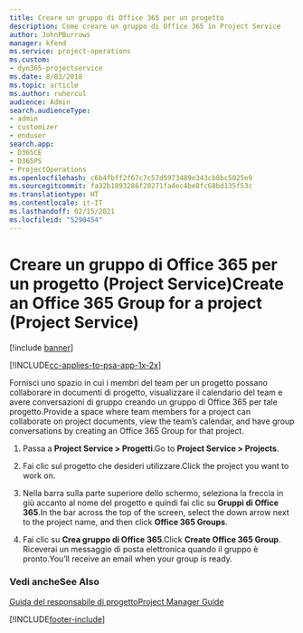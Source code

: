 ```yaml
---
title: Creare un gruppo di Office 365 per un progetto
description: Come creare un gruppo di Office 365 in Project Service
author: JohnPBurrows
manager: kfend
ms.service: project-operations
ms.custom:
- dyn365-projectservice
ms.date: 8/03/2018
ms.topic: article
ms.author: ruhercul
audience: Admin
search.audienceType:
- admin
- customizer
- enduser
search.app:
- D365CE
- D365PS
- ProjectOperations
ms.openlocfilehash: c6b4fbff2f67c7c57d5973489e343cb8bc5025e9
ms.sourcegitcommit: fa32b1893286f20271fa4ec4be8fc68bd135f53c
ms.translationtype: HT
ms.contentlocale: it-IT
ms.lasthandoff: 02/15/2021
ms.locfileid: "5290454"
---
```

# <a name="create-an-office-365-group-for-a-project-project-service"></a><span data-ttu-id="58627-103">Creare un gruppo di Office 365 per un progetto (Project Service)</span><span class="sxs-lookup"><span data-stu-id="58627-103">Create an Office 365 Group for a project (Project Service)</span></span>

[!include [banner](../includes/psa-now-project-operations.md)]

[!INCLUDE[cc-applies-to-psa-app-1x-2x](../includes/cc-applies-to-psa-app-1x-2x.md)]

<span data-ttu-id="58627-104">Fornisci uno spazio in cui i membri del team per un progetto possano collaborare in documenti di progetto, visualizzare il calendario del team e avere conversazioni di gruppo creando un gruppo di Office 365 per tale progetto.</span><span class="sxs-lookup"><span data-stu-id="58627-104">Provide a space where team members for a project can collaborate on project documents, view the team’s calendar, and have group conversations by creating an Office 365 Group for that project.</span></span>  
  
1.  <span data-ttu-id="58627-105">Passa a **Project Service > Progetti**.</span><span class="sxs-lookup"><span data-stu-id="58627-105">Go to **Project Service > Projects**.</span></span>  
  
2.  <span data-ttu-id="58627-106">Fai clic sul progetto che desideri utilizzare.</span><span class="sxs-lookup"><span data-stu-id="58627-106">Click the project you want to work on.</span></span>  
  
3.  <span data-ttu-id="58627-107">Nella barra sulla parte superiore dello schermo, seleziona la freccia in giù accanto al nome del progetto e quindi fai clic su **Gruppi di Office 365**.</span><span class="sxs-lookup"><span data-stu-id="58627-107">In the bar across the top of the screen, select the down arrow next to the project name, and then click **Office 365 Groups**.</span></span>  
  
4.  <span data-ttu-id="58627-108">Fai clic su **Crea gruppo di Office 365**.</span><span class="sxs-lookup"><span data-stu-id="58627-108">Click **Create Office 365 Group**.</span></span> <span data-ttu-id="58627-109">Riceverai un messaggio di posta elettronica quando il gruppo è pronto.</span><span class="sxs-lookup"><span data-stu-id="58627-109">You’ll receive an email when your group is ready.</span></span>  
  
### <a name="see-also"></a><span data-ttu-id="58627-110">Vedi anche</span><span class="sxs-lookup"><span data-stu-id="58627-110">See Also</span></span>  
 [<span data-ttu-id="58627-111">Guida del responsabile di progetto</span><span class="sxs-lookup"><span data-stu-id="58627-111">Project Manager Guide</span></span>](../psa/project-manager-guide.md)


[!INCLUDE[footer-include](../includes/footer-banner.md)]
